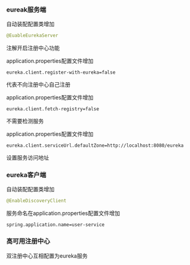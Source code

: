 ### eureak服务端

自动装配配置类增加

```java
@EuableEurekaServer
```

注解开启注册中心功能



application.properties配置文件增加

```
eureka.client.register-with-eureka=false
```

 代表不向注册中心自己注册



application.properties配置文件增加

```
eureka.client.fetch-registry=false
```

不需要检测服务



application.properties配置文件增加

```
eureka.client.serviceUrl.defaultZone=http://localhost:8080/eureka
```

设置服务访问地址



### eureka客户端

自动装配配置类增加

```java
@EnableDiscoveryClient
```



服务命名在application.properties配置文件增加

```
spring.application.name=user-service
```



### 高可用注册中心

双注册中心互相配置为eureka服务




